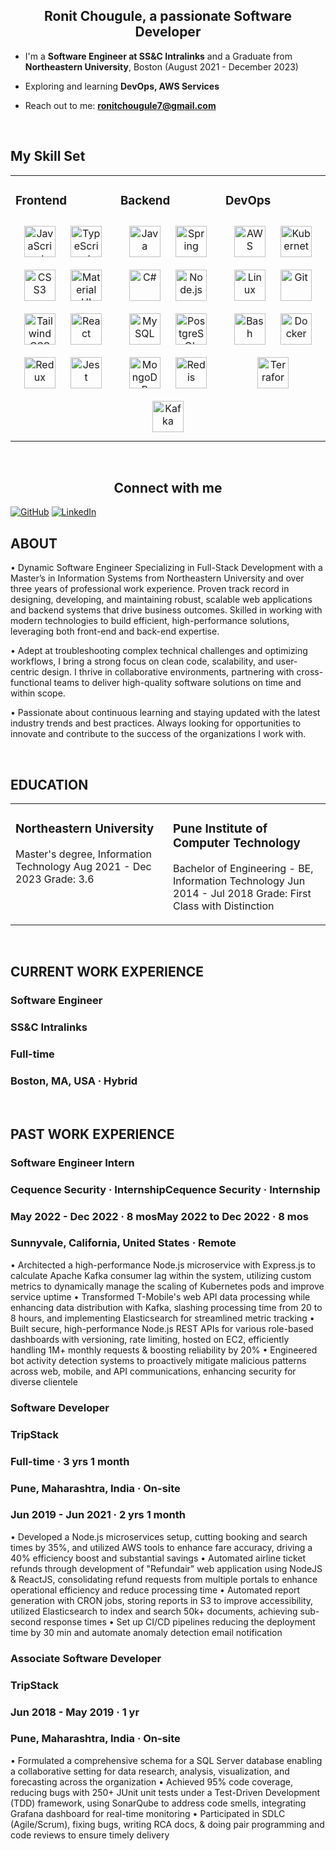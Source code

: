 ## <div align="center">Ronit Chougule, a passionate Software Developer</div>  
  
- I'm a **Software Engineer at SS&C Intralinks** and a Graduate from **Northeastern University**, Boston (August 2021 - December 2023)    
  
- Exploring and learning **DevOps, AWS Services**  

- Reach out to me: **ronitchougule7@gmail.com**  
  
<br/>

## My Skill Set  

<table><tr><td valign="top" width="33%">

### Frontend  
<div align="center">  
<a href="https://www.javascript.com/" target="_blank"><img style="margin: 10px" src="https://profilinator.rishav.dev/skills-assets/javascript-original.svg" alt="JavaScript" height="50" /></a>  
<a href="https://www.typescriptlang.org/" target="_blank"><img style="margin: 10px" src="https://profilinator.rishav.dev/skills-assets/typescript-original.svg" alt="TypeScript" height="50" /></a>  
<a href="https://www.w3schools.com/css/" target="_blank"><img style="margin: 10px" src="https://profilinator.rishav.dev/skills-assets/css3-original-wordmark.svg" alt="CSS3" height="50" /></a>  
<a href="https://mui.com/" target="_blank"><img style="margin: 10px" src="https://profilinator.rishav.dev/skills-assets/mui.png" alt="Material UI" height="50" /></a>    
<a href="https://www.tailwindcss.com/" target="_blank"><img style="margin: 10px" src="https://profilinator.rishav.dev/skills-assets/tailwindcss.svg" alt="Tailwind CSS" height="50" /></a>  
<a href="https://reactjs.org/" target="_blank"><img style="margin: 10px" src="https://profilinator.rishav.dev/skills-assets/react-original-wordmark.svg" alt="React" height="50" /></a>  
<a href="https://redux.js.org/" target="_blank"><img style="margin: 10px" src="https://profilinator.rishav.dev/skills-assets/redux-original.svg" alt="Redux" height="50" /></a>  
<a href="https://www.jestjs.io/" target="_blank"><img style="margin: 10px" src="https://profilinator.rishav.dev/skills-assets/jest.svg" alt="Jest" height="50" /></a>  
</div>
</td><td valign="top" width="33%">

### Backend  
<div align="center">  
<a href="https://www.java.com/" target="_blank"><img style="margin: 10px" src="https://profilinator.rishav.dev/skills-assets/java-original-wordmark.svg" alt="Java" height="50" /></a>  
<a href="https://docs.spring.io/spring-framework/docs/3.0.x/reference/expressions.html#:~:text=The%20Spring%20Expression%20Language%20(SpEL,and%20basic%20string%20templating%20functionality." target="_blank"><img style="margin: 10px" src="https://profilinator.rishav.dev/skills-assets/springio-icon.svg" alt="Spring" height="50" /></a>
<a href="https://learn.microsoft.com/en-us/dotnet/csharp/" target="_blank"><img style="margin: 10px" src="https://profilinator.rishav.dev/skills-assets/csharp-original.svg" alt="C#" height="50" /></a>
<a href="https://nodejs.org/" target="_blank"><img style="margin: 10px" src="https://profilinator.rishav.dev/skills-assets/nodejs-original-wordmark.svg" alt="Node.js" height="50" /></a>  
<a href="https://www.mysql.com/" target="_blank"><img style="margin: 10px" src="https://profilinator.rishav.dev/skills-assets/mysql-original-wordmark.svg" alt="MySQL" height="50" /></a>  
<a href="https://www.postgresql.org/" target="_blank"><img style="margin: 10px" src="https://profilinator.rishav.dev/skills-assets/postgresql-original-wordmark.svg" alt="PostgreSQL" height="50" /></a>  
<a href="https://www.mongodb.com/" target="_blank"><img style="margin: 10px" src="https://profilinator.rishav.dev/skills-assets/mongodb-original-wordmark.svg" alt="MongoDB" height="50" /></a>  
<a href="https://redis.io/" target="_blank"><img style="margin: 10px" src="https://profilinator.rishav.dev/skills-assets/redis-original-wordmark.svg" alt="Redis" height="50" /></a>   
<a href="https://kafka.apache.org/" target="_blank"><img style="margin: 10px" src="https://profilinator.rishav.dev/skills-assets/apache_kafka-icon.svg" alt="Kafka" height="50" /></a>  
</div>
</td><td valign="top" width="33%">

### DevOps  
<div align="center">  
<a href="https://aws.amazon.com/" target="_blank"><img style="margin: 10px" src="https://profilinator.rishav.dev/skills-assets/amazonwebservices-original-wordmark.svg" alt="AWS" height="50" /></a>  
<a href="https://kubernetes.io/" target="_blank"><img style="margin: 10px" src="https://profilinator.rishav.dev/skills-assets/kubernetes-icon.svg" alt="Kubernetes" height="50" /></a>  
<a href="https://www.linux.org/" target="_blank"><img style="margin: 10px" src="https://profilinator.rishav.dev/skills-assets/linux-original.svg" alt="Linux" height="50" /></a>  
<a href="https://github.com/" target="_blank"><img style="margin: 10px" src="https://profilinator.rishav.dev/skills-assets/git-scm-icon.svg" alt="Git" height="50" /></a>  
<a href="https://www.gnu.org/software/bash/" target="_blank"><img style="margin: 10px" src="https://profilinator.rishav.dev/skills-assets/gnu_bash-icon.svg" alt="Bash" height="50" /></a>  
<a href="https://www.docker.com/" target="_blank"><img style="margin: 10px" src="https://profilinator.rishav.dev/skills-assets/docker-original-wordmark.svg" alt="Docker" height="50" /></a>  
<a href="https://www.terraform.io/" target="_blank"><img style="margin: 10px" src="https://profilinator.rishav.dev/skills-assets/terraformio-icon.svg" alt="Terraform" height="50" /></a>    
  
</div>
</td></tr></table>  
<br/>  

## <div align="center">Connect with me</div>  
[![GitHub](https://img.shields.io/badge/GitHub-181717?style=for-the-badge&logo=github&logoColor=white)](https://github.com/Ronitm10)
[![LinkedIn](https://img.shields.io/badge/LinkedIn-0A66C2?style=for-the-badge&logo=linkedin&logoColor=white)](https://www.linkedin.com/in/ronit-chougule/)

## ABOUT

• Dynamic Software Engineer Specializing in Full-Stack Development with a Master’s in Information Systems from Northeastern University and over three years of professional work experience. Proven track record in designing, developing, and maintaining robust, scalable web applications and backend systems that drive business outcomes. Skilled in working with modern technologies to build efficient, high-performance solutions, leveraging both front-end and back-end expertise.

• Adept at troubleshooting complex technical challenges and optimizing workflows, I bring a strong focus on clean code, scalability, and user-centric design. I thrive in collaborative environments, partnering with cross-functional teams to deliver high-quality software solutions on time and within scope. 

• Passionate about continuous learning and staying updated with the latest industry trends and best practices. Always looking for opportunities to innovate and contribute to the success of the organizations I work with.


<br/>

## EDUCATION

<table><tr><td valign="top" width="33%">
  
### Northeastern University
Master's degree, Information Technology
Aug 2021 - Dec 2023
Grade: 3.6

</td><td valign="top" width="33%">

### Pune Institute of Computer Technology
Bachelor of Engineering - BE, Information Technology
Jun 2014 - Jul 2018
Grade: First Class with Distinction

</td></tr></table>
<br/>

## CURRENT WORK EXPERIENCE

### Software Engineer
### SS&C Intralinks
### Full-time
### Boston, MA, USA · Hybrid
<br/>

## PAST WORK EXPERIENCE

### Software Engineer Intern
### Cequence Security · InternshipCequence Security · Internship
### May 2022 - Dec 2022 · 8 mosMay 2022 to Dec 2022 · 8 mos
### Sunnyvale, California, United States · Remote
• Architected a high-performance Node.js microservice with Express.js to calculate Apache Kafka consumer lag within the system, utilizing custom metrics to dynamically manage the scaling of Kubernetes pods and improve service uptime
• Transformed T-Mobile's web API data processing while enhancing data distribution with Kafka, slashing processing time from 20 to 8 hours, and implementing Elasticsearch for streamlined metric tracking
• Built secure, high-performance Node.js REST APIs for various role-based dashboards with versioning, rate limiting, hosted on EC2, efficiently handling 1M+ monthly requests & boosting reliability by 20%
• Engineered bot activity detection systems to proactively mitigate malicious patterns across web, mobile, and API communications, enhancing security for diverse clientele

### Software Developer
### TripStack
### Full-time · 3 yrs 1 month
### Pune, Maharashtra, India · On-site
### Jun 2019 - Jun 2021 · 2 yrs 1 month
• Developed a Node.js microservices setup, cutting booking and search times by 35%, and utilized AWS tools to enhance fare accuracy, driving a 40% efficiency boost and substantial savings
• Automated airline ticket refunds through development of "Refundair" web application using NodeJS & ReactJS, consolidating refund requests from multiple portals to enhance operational efficiency and reduce processing time
• Automated report generation with CRON jobs, storing reports in S3 to improve accessibility, utilized Elasticsearch to index and search 50k+ documents, achieving sub-second response times
• Set up CI/CD pipelines reducing the deployment time by 30 min and automate anomaly detection email notification

### Associate Software Developer
### TripStack
### Jun 2018 - May 2019 · 1 yr
### Pune, Maharashtra, India · On-site
• Formulated a comprehensive schema for a SQL Server database enabling a collaborative setting for data research, analysis, visualization, and forecasting across the organization
• Achieved 95% code coverage, reducing bugs with 250+ JUnit unit tests under a Test-Driven Development (TDD) framework, using SonarQube to address code smells, integrating Grafana dashboard for real-time monitoring
• Participated in SDLC (Agile/Scrum), fixing bugs, writing RCA docs, & doing pair programming and code reviews to ensure timely delivery
